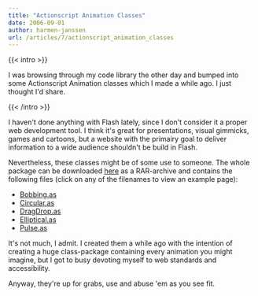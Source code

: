 ```yaml
---
title: "Actionscript Animation Classes"
date: 2006-09-01
author: harmen-janssen
url: /articles/7/actionscript_animation_classes
---
```


{{< intro >}}
<p>
I was browsing through my code library the other day and bumped into some Actionscript Animation classes which I made a while ago. I just thought I'd share.
</p>
{{< /intro >}}

 I haven't done anything with Flash lately, since I don't consider it a proper web development tool. I think it's great for presentations, visual gimmicks, games and cartoons, but a website with the primairy goal to deliver information to a wide audience shouldn't be build in Flash.

 Nevertheless, these classes might be of some use to someone. The whole package can be downloaded [here](http://www.whatstyle.net/examples/animations.rar "Download the package") as a RAR-archive and contains the following files (click on any of the filenames to view an example page):

- [Bobbing.as](http://www.whatstyle.net/examples/bobbing_example.html)
- [Circular.as](http://www.whatstyle.net/examples/circular_example.html)
- [DragDrop.as](http://www.whatstyle.net/examples/dragdrop_example.html)
- [Elliptical.as](http://www.whatstyle.net/examples/elliptical_example.html)
- [Pulse.as](http://www.whatstyle.net/examples/pulse_example.html)
 
 It's not much, I admit. I created them a while ago with the intention of creating a huge class-package containing every animation you might imagine, but I got to busy devoting myself to web standards and accessibility.

 Anyway, they're up for grabs, use and abuse 'em as you see fit.